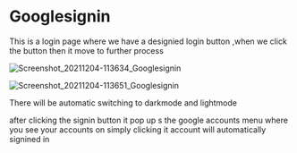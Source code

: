 # Googlesignin

This is a login page where we have a designied login button ,when we click the button then it move to further process
 

![Screenshot_20211204-113634_Googlesignin](https://user-images.githubusercontent.com/78291678/144699904-856ff47d-a002-45fc-a3d8-875c15be4935.jpg)


![Screenshot_20211204-113651_Googlesignin](https://user-images.githubusercontent.com/78291678/144700043-ff9a57a7-7981-4b60-b57f-1c99cffdc37b.jpg)

There will be automatic switching to darkmode and lightmode

after clicking the signin button it pop up s the google accounts menu where you see your accounts
on simply clicking it account will automatically signined in

